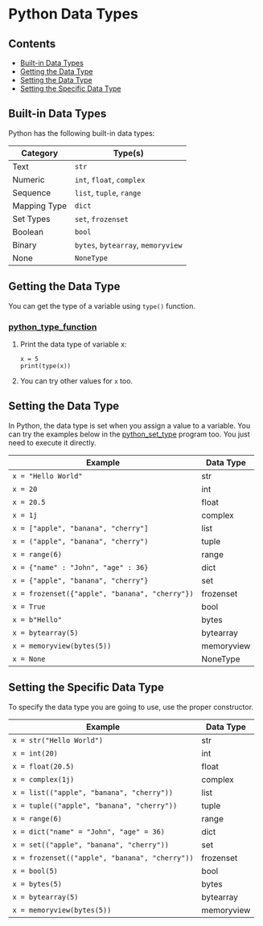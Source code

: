 # Python Data Types

## Contents

- [Built-in Data Types](#built-in-data-types)
- [Getting the Data Type](#getting-the-data-type)
- [Setting the Data Type](#setting-the-data-type)
- [Setting the Specific Data Type](#setting-the-specific-data-type)

## Built-in Data Types

Python has the following built-in data types:

|   Category   |              Type(s)               |
| ------------ | ---------------------------------- |
| Text         | `str`                              |
| Numeric      | `int`, `float`, `complex`          |
| Sequence     | `list`, `tuple`, `range`           |
| Mapping Type | `dict`                             |
| Set Types    | `set`, `frozenset`                 |
| Boolean      | `bool`                             |
| Binary       | `bytes`, `bytearray`, `memoryview` |
| None         | `NoneType`                         |

## Getting the Data Type

You can get the type of a variable using `type()` function.

### [python_type_function](Programs/python_type_function.py)

1. Print the data type of variable x:

    ``` Py
    x = 5
    print(type(x))
    ```

2. You can try other values for `x` too.

## Setting the Data Type

In Python, the data type is set when you assign a value to a variable. You can try the examples below in the [python_set_type](Programs/python_set_type.py) program too. You just need to execute it directly.

|                     Example                    | Data Type  |
| ---------------------------------------------- | ---------- |
| `x = "Hello World"`                            | str        |
| `x = 20`                                       | int        |
| `x = 20.5`                                     | float      |
| `x = 1j`                                       | complex    |
| `x = ["apple", "banana", "cherry"]`            | list       |
| `x = ("apple", "banana", "cherry")`            | tuple      |
| `x = range(6)`                                 | range      |
| `x = {"name" : "John", "age" : 36}`            | dict       |
| `x = {"apple", "banana", "cherry"}`            | set        |
| `x = frozenset({"apple", "banana", "cherry"})` | frozenset  |
| `x = True`                                     | bool       |
| `x = b"Hello"`                                 | bytes      |
| `x = bytearray(5)`                             | bytearray  |
| `x = memoryview(bytes(5))`                     | memoryview |
| `x = None`                                     | NoneType   |

## Setting the Specific Data Type

To specify the data type you are going to use, use the proper constructor.

|                     Example                    | Data Type  |
| ---------------------------------------------- | ---------- |
| `x = str("Hello World")`                       | str        |
| `x = int(20)`                                  | int        |
| `x = float(20.5)`                              | float      |
| `x = complex(1j)`                              | complex    |
| `x = list(("apple", "banana", "cherry"))`      | list       |
| `x = tuple(("apple", "banana", "cherry"))`     | tuple      |
| `x = range(6)`                                 | range      |
| `x = dict("name" = "John", "age" = 36)`        | dict       |
| `x = set(("apple", "banana", "cherry"))`       | set        |
| `x = frozenset(("apple", "banana", "cherry"))` | frozenset  |
| `x = bool(5)`                                  | bool       |
| `x = bytes(5)`                                 | bytes      |
| `x = bytearray(5)`                             | bytearray  |
| `x = memoryview(bytes(5))`                     | memoryview |
